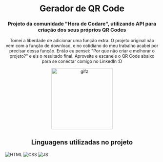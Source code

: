<h1 align="center" style="border=none">Gerador de QR Code</h1>

<h3 align="center">Projeto da comunidade "Hora de Codare", utilizando API para criação dos seus próprios QR Codes</h3>

<p align="center">Tomei a liberdade de adicionar uma função extra. O projeto original não vem com a função de download, e no cotidiano do meu trabalho acabei por precisar dessa função. Então eu pensei: "Por que não criar e melhorar o projeto?" e eis o resultado final. Aproveite
 e escaneie o QR Code abaixo para se conectar comigo no LinkedIn :D</p>

<p align="center">
  <img alt="gifz" height="200" width="200em" src="https://api.qrserver.com/v1/create-qr-code/?size=150x150&data=www.linkedin.com/in/carlos-henrique-292397305" align="center"/> 
</p>

<h2 align="center">Linguagens utilizadas no projeto</h2>

<div style="display:inline-block" align="center">
<img align="center" src="https://img.shields.io/badge/HTML5-E34F26?style=for-the-badge&logo=html5&logoColor=white" alt="HTML"/>
<img align="center" src="https://img.shields.io/badge/CSS3-1572B6?style=for-the-badge&logo=css3&logoColor=white" alt="CSS"/>
<img align="center" src="https://img.shields.io/badge/JavaScript-323330?style=for-the-badge&logo=javascript&logoColor=F7DF1E" alt="JS"/>
</div>


